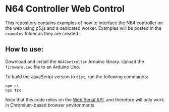 # N64 Controller Web Control

This repository contains examples of how to interface the N64 controller on the web using p5.js and a dedicated worker. Examples will be posted in the `examples` folder as they are created.

## How to use:

Download and install the `N64Controller` Arduino library. Upload the `firmware.ino` file to an Arduino Uno.

To build the JavaScript version to `dist`, run the following commands:

```
npm ci
npx tsc
```

Note that this code relies on the [Web Serial API](https://developer.mozilla.org/en-US/docs/Web/API/Web_Serial_API), and therefore will only work in Chromium-based browser environments.
